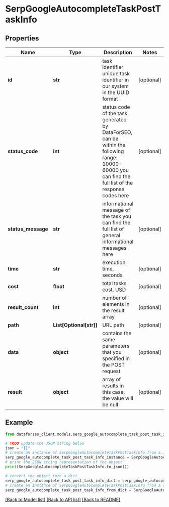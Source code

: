# SerpGoogleAutocompleteTaskPostTaskInfo


## Properties

Name | Type | Description | Notes
------------ | ------------- | ------------- | -------------
**id** | **str** | task identifier unique task identifier in our system in the UUID format | [optional] 
**status_code** | **int** | status code of the task generated by DataForSEO, can be within the following range: 10000-60000 you can find the full list of the response codes here | [optional] 
**status_message** | **str** | informational message of the task you can find the full list of general informational messages here | [optional] 
**time** | **str** | execution time, seconds | [optional] 
**cost** | **float** | total tasks cost, USD | [optional] 
**result_count** | **int** | number of elements in the result array | [optional] 
**path** | **List[Optional[str]]** | URL path | [optional] 
**data** | **object** | contains the same parameters that you specified in the POST request | [optional] 
**result** | **object** | array of results in this case, the value will be null | [optional] 

## Example

```python
from dataforseo_client.models.serp_google_autocomplete_task_post_task_info import SerpGoogleAutocompleteTaskPostTaskInfo

# TODO update the JSON string below
json = "{}"
# create an instance of SerpGoogleAutocompleteTaskPostTaskInfo from a JSON string
serp_google_autocomplete_task_post_task_info_instance = SerpGoogleAutocompleteTaskPostTaskInfo.from_json(json)
# print the JSON string representation of the object
print(SerpGoogleAutocompleteTaskPostTaskInfo.to_json())

# convert the object into a dict
serp_google_autocomplete_task_post_task_info_dict = serp_google_autocomplete_task_post_task_info_instance.to_dict()
# create an instance of SerpGoogleAutocompleteTaskPostTaskInfo from a dict
serp_google_autocomplete_task_post_task_info_from_dict = SerpGoogleAutocompleteTaskPostTaskInfo.from_dict(serp_google_autocomplete_task_post_task_info_dict)
```
[[Back to Model list]](../README.md#documentation-for-models) [[Back to API list]](../README.md#documentation-for-api-endpoints) [[Back to README]](../README.md)


